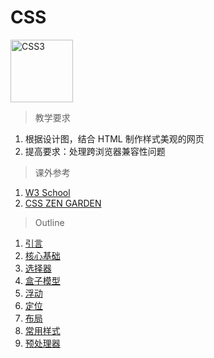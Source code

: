 # CSS

<img src="../image/css/logo_css3.png" title="CSS3" width="100">

> 教学要求

1. 根据设计图，结合 HTML 制作样式美观的网页
2. 提高要求：处理跨浏览器兼容性问题

> 课外参考

1. [W3 School](http://www.w3schools.com/css/default.asp)
2. [CSS ZEN GARDEN](http://csszengarden.com/)

> Outline

1. [引言](intro.md) 
2. [核心基础](basic.md)
3. [选择器](selector.md)
4. [盒子模型](box_model.md)
5. [浮动](float.md)
6. [定位](position.md)
7. [布局](layout.md)
8. [常用样式](style.md)
9. [预处理器](preprocessor.md)